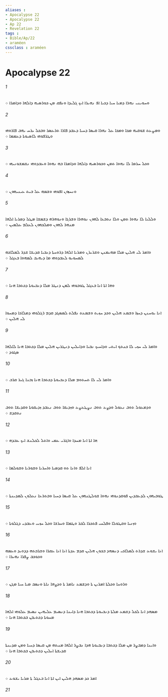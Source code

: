 ```yaml
---
aliases : 
- Apocalypse 22
- Apocalypse 22
- Ap 22
- Revelation 22
tags : 
- Bible/Ap/22
- araméen
cssclass : araméen
---
```


# Apocalypse 22

###### 1
ܘܚܘܝܢܝ ܢܗܪܐ ܕܡܝܐ ܚܝܐ ܕܟܝܐ ܐܦ ܢܗܝܪܐ ܐܝܟ ܓܠܝܕܐ ܘܢܦܩ ܡܢ ܟܘܪܤܝܗ ܕܐܠܗܐ ܘܕܐܡܪܐ ܀
###### 2
ܘܡܨܥܬ ܫܘܩܝܗ ܡܟܐ ܘܡܟܐ ܥܠ ܢܗܪܐ ܩܝܤܐ ܕܚܝܐ ܕܥܒܕ ܦܐܪܐ ܬܪܥܤܪ ܘܒܟܠ ܝܪܚ ܝܗܒ ܦܐܪܘܗܝ ܘܛܪܦܘܗܝ ܠܐܤܝܘܬܐ ܕܥܡܡܐ ܀
###### 3
ܘܟܠ ܚܪܡܐ ܠܐ ܢܗܘܐ ܬܡܢ ܘܟܘܪܤܝܗ ܕܐܠܗܐ ܘܕܐܡܪܐ ܒܗ ܢܗܘܐ ܘܥܒܕܘܗܝ ܢܫܡܫܘܢܝܗܝ ܀
###### 4
ܘܢܚܙܘܢ ܐܦܘܗܝ ܘܫܡܗ ܥܠ ܒܝܬ ܥܝܢܝܗܘܢ ܀
###### 5
ܘܠܠܝܐ ܠܐ ܢܗܘܐ ܬܡܢ ܘܠܐ ܢܬܒܥܐ ܠܗܘܢ ܢܘܗܪܐ ܘܫܪܓܐ ܘܢܘܗܪܗ ܕܫܡܫܐ ܡܛܠ ܕܡܪܝܐ ܐܠܗܐ ܡܢܗܪ ܠܗܘܢ ܘܡܠܟܗܘܢ ܠܥܠܡ ܥܠܡܝܢ ܀
###### 6
ܘܐܡܪ ܠܝ ܗܠܝܢ ܡܠܐ ܡܗܝܡܢܢ ܘܫܪܝܪܢ ܘܡܪܝܐ ܐܠܗܐ ܕܪܘܚܬܐ ܕܢܒܝܐ ܩܕܝܫܐ ܫܕܪ ܠܡܠܐܟܗ ܠܡܚܘܝܘ ܠܥܒܕܘܗܝ ܡܐ ܕܝܗܝܒ ܠܡܗܘܐ ܒܥܓܠ ܀
###### 7
ܘܗܐ ܐܬܐ ܐܢܐ ܒܥܓܠ ܛܘܒܘܗܝ ܠܡܢ ܕܢܛܪ ܡܠܐ ܕܢܒܝܘܬܐ ܕܟܬܒܐ ܗܢܐ ܀
###### 8
ܐܢܐ ܝܘܚܢܢ ܕܚܙܐ ܘܫܡܥ ܗܠܝܢ ܘܟܕ ܚܙܝܬ ܘܫܡܥܬ ܢܦܠܬ ܠܡܤܓܕ ܩܕܡ ܪܓܠܘܗܝ ܕܡܠܐܟܐ ܕܡܚܘܐ ܠܝ ܗܠܝܢ ܀
###### 9
ܘܐܡܪ ܠܝ ܚܙܝ ܠܐ ܟܢܬܟ ܐܝܬܝ ܘܕܐܚܝܟ ܢܒܝܐ ܘܕܐܝܠܝܢ ܕܢܛܪܝܢ ܗܠܝܢ ܡܠܐ ܕܟܬܒܐ ܗܢܐ ܠܐܠܗܐ ܤܓܘܕ ܀
###### 10
ܘܐܡܪ ܠܝ ܠܐ ܬܚܬܘܡ ܡܠܐ ܕܢܒܝܘܬܐ ܕܟܬܒܐ ܗܢܐ ܙܒܢܐ ܓܝܪ ܩܪܒ ܀
###### 11
ܘܕܡܥܘܠ ܬܘܒ ܢܥܘܠ ܘܕܨܥ ܬܘܒ ܢܨܛܥܨܥ ܘܙܕܝܩܐ ܬܘܒ ܢܥܒܕ ܙܕܝܩܘܬܐ ܘܩܕܝܫܐ ܬܘܒ ܢܬܩܕܫ ܀
###### 12
ܗܐ ܐܬܐ ܐܢܐ ܡܚܕܐ ܘܐܓܪܝ ܥܡܝ ܘܐܬܠ ܠܟܠܢܫ ܐܝܟ ܥܒܕܗ ܀
###### 13
ܐܢܐ ܐܠܦ ܘܐܢܐ ܬܘ ܩܕܡܝܐ ܘܐܚܪܝܐ ܘܫܘܪܝܐ ܘܫܘܠܡܐ ܀
###### 14
ܛܘܒܝܗܘܢ ܠܕܥܒܕܝܢ ܦܘܩܕܢܘܗܝ ܢܗܘܐ ܫܘܠܛܢܗܘܢ ܥܠ ܩܝܤܐ ܕܚܝܐ ܘܒܬܪܥܐ ܢܥܠܘܢ ܠܡܕܝܢܬܐ ܀
###### 15
ܘܙܢܝܐ ܘܩܛܘܠܐ ܘܦܠܚܝ ܦܬܟܪܐ ܠܒܪ ܘܛܡܐܐ ܘܚܪܫܐ ܘܟܠ ܚܙܝܝ ܘܥܒܕܝ ܕܓܠܘܬܐ ܀
###### 16
ܐܢܐ ܝܫܘܥ ܫܕܪܬ ܠܡܠܐܟܝ ܕܢܤܗܕ ܒܟܘܢ ܗܠܝܢ ܩܕܡ ܥܕܬܐ ܐܢܐ ܐܢܐ ܥܩܪܐ ܘܫܪܒܬܗ ܕܕܘܝܕ ܘܥܡܗ ܘܟܘܟܒ ܨܦܪܐ ܢܗܝܪܐ ܀
###### 17
ܘܪܘܚܐ ܘܟܠܬܐ ܐܡܪܝܢ ܬܐ ܘܕܫܡܥ ܢܐܡܪ ܬܐ ܘܕܨܗܐ ܢܐܬܐ ܘܢܤܒ ܡܝܐ ܚܝܐ ܡܓܢ ܀
###### 18
ܡܤܗܕ ܐܢܐ ܠܟܠ ܕܫܡܥ ܡܠܬܐ ܕܢܒܝܘܬܐ ܕܟܬܒܐ ܗܢܐ ܕܐܝܢܐ ܕܢܤܝܡ ܥܠܝܗܝܢ ܢܤܝܡ ܥܠܘܗܝ ܐܠܗܐ ܡܚܘܬܐ ܕܟܬܝܒܢ ܒܟܬܒܐ ܗܢܐ ܀
###### 19
ܘܐܝܢܐ ܕܡܒܨܪ ܡܢ ܡܠܐ ܕܟܬܒܐ ܕܢܒܝܘܬܐ ܗܕܐ ܢܒܨܪ ܐܠܗܐ ܡܢܬܗ ܡܢ ܩܝܤܐ ܕܚܝܐ ܘܡܢ ܡܕܝܢܬܐ ܩܕܝܫܬܐ ܐܝܠܝܢ ܕܟܬܝܒܢ ܒܟܬܒܐ ܗܢܐ ܀
###### 20
ܐܡܪ ܟܕ ܡܤܗܕ ܗܠܝܢ ܐܝܢ ܐܬܐ ܐܢܐ ܒܥܓܠ ܬܐ ܡܪܝܐ ܝܫܘܥ ܀
###### 21
 
